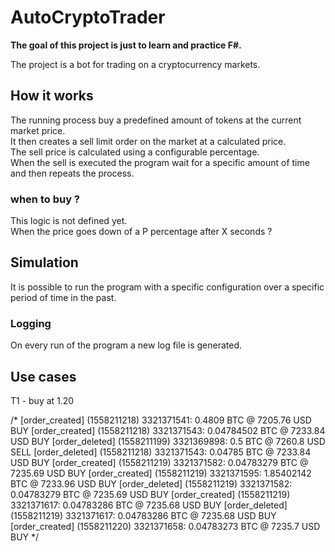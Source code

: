# AutoCryptoTrader

**The goal of this project is just to learn and practice F#.**  
   
The project is a bot for trading on a cryptocurrency markets.

## How it works

The running process buy a predefined amount of tokens at the current market price.  
It then creates a sell limit order on the market at a calculated price.  
The sell price is calculated using a configurable percentage.  
When the sell is executed the program wait for a specific amount of time and then repeats the process.  

### when to buy ?

This logic is not defined yet.  
When the price goes down of a P percentage after X seconds ?

## Simulation

It is possible to run the program with a specific configuration over a specific period of time in the past.  


### Logging  
On every run of the program a new log file is generated.  


## Use cases

T1 - buy at 1.20  



/*
[order_created] (1558211218) 3321371541: 0.4809 BTC @ 7205.76 USD BUY
[order_created] (1558211218) 3321371543: 0.04784502 BTC @ 7233.84 USD BUY
[order_deleted] (1558211199) 3321369898: 0.5 BTC @ 7260.8 USD SELL
[order_deleted] (1558211218) 3321371543: 0.04785 BTC @ 7233.84 USD BUY
[order_created] (1558211219) 3321371582: 0.04783279 BTC @ 7235.69 USD BUY
[order_created] (1558211219) 3321371595: 1.85402142 BTC @ 7233.96 USD BUY
[order_deleted] (1558211219) 3321371582: 0.04783279 BTC @ 7235.69 USD BUY
[order_created] (1558211219) 3321371617: 0.04783286 BTC @ 7235.68 USD BUY
[order_deleted] (1558211219) 3321371617: 0.04783286 BTC @ 7235.68 USD BUY
[order_created] (1558211220) 3321371658: 0.04783273 BTC @ 7235.7 USD BUY
*/
